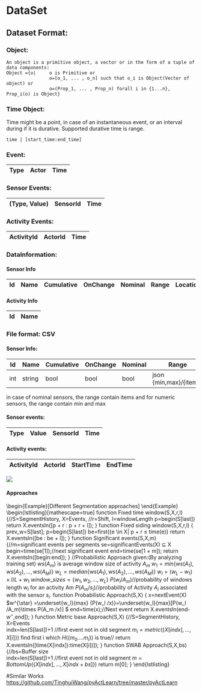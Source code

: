 # DataSet
## Dataset Format:
### Object:
    An object is a primitive object, a vector or in the form of a tuple of data components:
    Object ={o|     o is Primitive or
	                o=[o_1, ... , o_n] such that o_i is Object(Vector of object) or
	                o=(Prop_1, ... , Prop_n) forall i in {1...n}, Prop_i(o) is Object}
### Time Object:
Time might be a point, in case of an instantaneous event, or an interval during if it is durative. Supported durative time is range.

    time | [start_time:end_time]


### Event:
|Type|Actor| Time |
|-|-|-|
### Sensor Events:
|(Type, Value)|SensorId| Time |
|-|-|-|

### Activity Events:
|ActivityId|ActorId| Time |
|-|-|-|

### DataInformation:
#### Sensor Info
| Id | Name | Cumulative | OnChange | Nominal | Range | Location | Object | Sensor |
|-|-|-|-|-|-|-|-|-|



#### Activity Info
|Id|Name|
|-|-|




### File format: CSV
#### Sensor Info:
| Id | Name | Cumulative | OnChange | Nominal | Range | Location | Object | Sensor |
|-|-|-|-|-|-|-|-|-|
| int | string | bool | bool | bool | json {min,max}/{items} | string | string | string |
in case of nominal sensors, the range contain items and for numeric sensors, the range contain min and max

#### Sensor events:
|Type | Value | SensorId | Time |
|-|-|-|-|

#### Activity events:
|ActivityId|ActorId| StartTime | EndTime|
|-|-|-|-|

![](http://yuml.me/diagram/scruffy/class/[Preprocessing]->[Dispacher],[Dispacher]->[Segmentation],[Segmentation]->[FeatureExtraction],[FeatureExtraction]->[Classifier],[Classifier]->[Combiner],[Combiner]->[Evaluation])

#### Approaches
\begin{Example}[Different Segmentation approaches]
\end{Example}
    \begin{lstlisting}[mathescape=true]
function Fixed time window(S,X,r,l) {//S=SegmentHistory, X=Events, 
         //r=Shift, l=windowLength
    p=begin(S[last])
    return X.eventsIn([p + r : p + r + l]); 
}
function Fixed siding window(S,X,r,l) {
    prev_w=S[last]; p=begin(S[last])
    be=first({e \in X| p + r $\leq$ time(e)}
    return X.eventsIn([be : be + l]); 
}
function Significant events(S,X,m) {//m=significant events per segments
    se=significantEvents(X) $\subseteq$ X
    begin=time(se[1]);//next significant event 
    end=time(se[1 + m]);
    return X.eventsIn([begin:end]); 
}
//Probabilistic Approach
given:(By analyzing training set) 
    $ws(A_m)$ is average window size of activity $A_m$
    $w_1 = min \{ws(A_1), ws(A_2), ..., ws(A_M)\}$
    $w_L = median\{ws(A_1), ws(A_2), ..., ws(A_M)\}$
    $w_l=(w_L-w_1)\times l/L+w_1$
    $window\_sizes= \{w_1, w_2, . . . , w_L\}$
    $P(w_l /A_m)$//probability of windows length $w_l$ for an activity Am
    $P(A_m /s_i)$//probability of Activity $A_i$ associated with the sensor $s_i$.
function Probabilistic Approach(S,X) {
    x=nextEvent(X)
    $w^{\star} =\underset{w_l}{max}  \{P(w_l /x)\}=\underset{w_l}{max}[P(w_l /A_m)\times P(A_m /x)] $
    end=time(x);//Next event
    return X.eventsIn(end-$w^\star$,end]); 
}
function Metric base Approach(S,X) {//S=SegmentHistory, X=Events    
    indx=len(S[last])+1 //first event not in old segment
    $m_i=metric(\{X[indx],...,X[i]\})$
    find first i which $H(\{m_{0}....m_i\})$ is true// 
    return X.eventsIn([time(X[indx]):time(X[i])]); 
}
function SWAB Approach(S,X,bs) {//bs=Buffer size    
    indx=len(S[last])+1 //first event not in old segment
    $m=BottomUp(\{X[indx],...,X[indx+bs]\})$
    return m[0]; 
}
\end{lstlisting}


#Similar Works
https://github.com/TinghuiWang/pyActLearn/tree/master/pyActLearn
